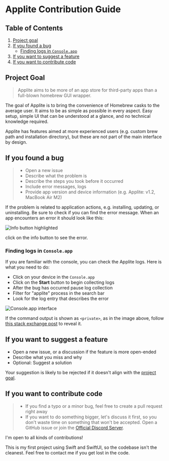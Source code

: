 # Applite Contribution Guide

## Table of Contents

1. [Project goal](#project-goal)
2. [If you found a bug](#if-you-found-a-bug)
   - [Finding logs in `Console.app`](#finding-logs-in-consoleapp)
3. [If you want to suggest a feature](#if-you-want-to-suggest-a-feature)
4. [If you want to contribute code](#if-you-want-to-contribute-code)


## Project Goal

> Applite aims to be more of an app store for third-party apps than a full-blown homebrew GUI wrapper.

The goal of Applite is to bring the convenience of Homebrew casks to the average user. It aims to be as simple as possible in every aspect. Easy setup, simple UI that can be understood at a glance, and no technical knowledge required.

Applite has features aimed at more experienced users (e.g. custom brew path and installation directory), but these are not part of the main interface by design.

## If you found a bug

> - Open a new issue 
> - Describe what the problem is
> - Describe the steps you took before it occurred
> - Include error messages, logs
> - Provide app version and device information (e.g. Applite: v1.2, MacBook Air M2)

If the problem is related to application actions, e.g. installing, updating, or uninstalling. Be sure to check if you can find the error message. When an app encounters an error it should look like this:

![Info button highlighted](https://i.imgur.com/Kik6s8q.jpg)

click on the info button to see the error.

### Finding logs in `Console.app`

If you are familiar with the console, you can check the Applite logs. Here is what you need to do:

- Click on your device in the `Console.app` 
- Click on the **Start** button to begin collecting logs
- After the bug has occurred pause log collection
- Filter for "applite" process in the search bar
- Look for the log entry that describes the error

![Console.app interface](https://i.imgur.com/04FHa9l.png)

If the command output is shown as `<private>`, as in the image above, follow [this stack exchange post](https://superuser.com/questions/1532031/how-to-show-private-data-in-macos-unified-log/1532052#1532052) to reveal it.

## If you want to suggest a feature

- Open a new issue, or a discussion if the feature is more open-ended
- Describe what you miss and why
- Optional: Suggest a solution

Your suggestion is likely to be rejected if it doesn't align with the [project goal](#project-goal).

## If you want to contribute code

> - If you find a typo or a minor bug, feel free to create a pull request right away
> - If you want to do something bigger, let's discuss it first, so you don't waste time on something that won't be accepted. Open a GitHub issue or join the [Official Discord Server](https://discord.gg/ZgB6pRE8Qx).

I'm open to all kinds of contributions!

This is my first project using Swift and SwiftUI, so the codebase isn't the cleanest. Feel free to contact me if you get lost in the code.
